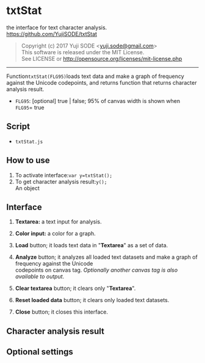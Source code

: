 # txtStat
the interface for text character analysis.
https://github.com/YujiSODE/txtStat

>Copyright (c) 2017 Yuji SODE \<yuji.sode@gmail.com\>  
>This software is released under the MIT License.  
>See LICENSE or http://opensource.org/licenses/mit-license.php
______

Function`txtStat(FLG95)`loads text data and make a graph of frequency against the Unicode codepoints,
and returns function that returns character analysis result.
* `FLG95`: [optional] true | false; 95% of canvas width is shown when `FLG95`= true

## Script
* `txtStat.js`

## How to use
1. To activate interface:`var y=txtStat();`  
2. To get character analysis result:`y();`  
   An object

## Interface
1. __Textarea:__ a text input for analysis.  
   
2. __Color input:__ a color for a graph.  
   
3. __Load__ button; it loads text data in "__Textarea__" as a set of data.  
   
4. __Analyze__ button; it analyzes all loaded text datasets and make a graph of frequency against the Unicode  
   codepoints on canvas tag. _Optionally another canvas tag is also available to output_.  
   
5. __Clear textarea__ button; it clears only "__Textarea__".  
   
6. __Reset loaded data__ button; it clears only loaded text datasets.  
   
7. __Close__ button; it closes this interface.

## Character analysis result

## Optional settings
